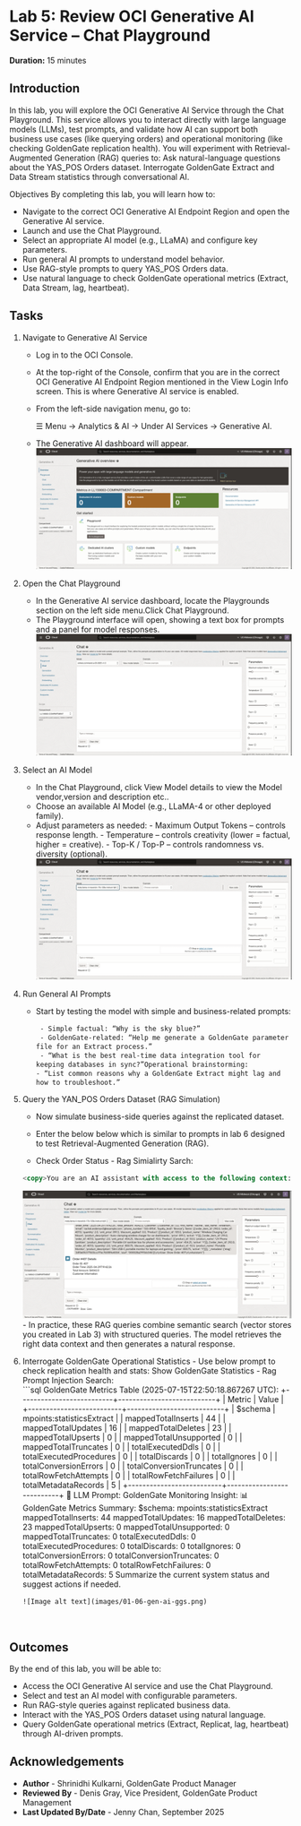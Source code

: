 # Lab 5: Review OCI Generative AI Service – Chat Playground

**Duration:** 15 minutes  

## Introduction
In this lab, you will explore the OCI Generative AI Service through the Chat Playground. This service allows you to interact directly with large language models (LLMs), test prompts, and validate how AI can support both business use cases (like querying orders) and operational monitoring (like checking GoldenGate replication health).
You will experiment with Retrieval-Augmented Generation (RAG) queries to:
    Ask natural-language questions about the YAS_POS Orders dataset.
    Interrogate GoldenGate Extract and Data Stream statistics through conversational AI.


Objectives
By completing this lab, you will learn how to:
 * Navigate to the correct OCI Generative AI Endpoint Region and open the Generative AI service.
 * Launch and use the Chat Playground.
 * Select an appropriate AI model (e.g., LLaMA) and configure key parameters.
 * Run general AI prompts to understand model behavior.
 * Use RAG-style prompts to query YAS_POS Orders data.
 * Use natural language to check GoldenGate operational metrics (Extract, Data Stream, lag, heartbeat).

## Tasks

1. Navigate to Generative AI Service
    - Log in to the OCI Console.
    - At the top-right of the Console, confirm that you are in the correct OCI Generative AI Endpoint Region mentioned in the View Login Info screen. This is where Generative AI service is enabled.
    - From the left-side navigation menu, go to:
       
       ☰ Menu → Analytics & AI → Under AI Services → Generative AI.
    - The Generative AI dashboard will appear. 
    ![Image alt text](images/01-01-gen-ai.png)

2. Open the Chat Playground  
    - In the Generative AI service dashboard, locate the Playgrounds section on the left side menu.Click Chat Playground.
    - The Playground interface will open, showing a text box for prompts and a panel for model responses. 
    ![Image alt text](images/01-02-gen-ai-chat.png) 

3. Select an AI Model 
    - In the Chat Playground, click View Model details to view the Model vendor,version and description etc..
    - Choose an available AI Model (e.g., LLaMA-4 or other deployed family).
    - Adjust parameters as needed:
          - Maximum Output Tokens – controls response length.
          - Temperature – controls creativity (lower = factual, higher = creative).
          - Top-K / Top-P – controls randomness vs. diversity (optional).
          ![Image alt text](images/01-03-gen-ai-model.png) 

4. Run General AI Prompts 
    - Start by testing the model with simple and business-related prompts:
          
           - Simple factual: “Why is the sky blue?”
           - GoldenGate-related: “Help me generate a GoldenGate parameter file for an Extract process.”
           - “What is the best real-time data integration tool for keeping databases in sync?”Operational brainstorming:
          - “List common reasons why a GoldenGate Extract might lag and how to troubleshoot.”

5. Query the YAN_POS Orders Dataset (RAG Simulation)  
    - Now simulate business-side queries against the replicated dataset.
    - Enter the below below which is similar to prompts in lab 6 designed to test Retrieval-Augmented Generation (RAG).  
    
    - Check Order Status - Rag Simialirty Sarch:  
     ```sql
     <copy>You are an AI assistant with access to the following context:\n\n\ud83d\udce6 Order #483 (\ud83d\udd0d Similarity: 0.2560)\n\ud83d\uded2 Products: {'_id': 483.0, 'order_time': '2025-05-01T04:16:57', 'total_amount': 0.0, 'Customer': {'customer_id': 1.0, 'first_name': 'Diana', 'last_name': 'Smith', 'email': 'diana.smith1@example.com', 'phone_number': '555-6585', 'loyalty_level': 'Bronze'}, 'Items': [], '_metadata': {'etag': 'f7285615161d5a6e2d7d92b5f76a5a74', 'asof': '000028a2993dc04b'}}\n\n\ud83d\udce6 Order #482 (\ud83d\udd0d Similarity: 0.2773)\n\ud83d\uded2 Products: {'_id': 482.0, 'order_time': '2025-05-01T04:16:49', 'total_amount': 0.0, 'Customer': {'customer_id': 1.0, 'first_name': 'Diana', 'last_name': 'Smith', 'email': 'diana.smith1@example.com', 'phone_number': '555-6585', 'loyalty_level': 'Bronze'}, 'Items': [], '_metadata': {'etag': '0fd2d9a1ef731efc166e8ff246025259', 'asof': '000028a2993dc04b'}}\n\n\ud83d\udce6 Order #407 (\ud83d\udd0d Similarity: 0.3121)\n\ud83d\uded2 Products: {'_id': 407.0, 'order_time': '2025-04-29T19:42:26', 'total_amount': 4042.0, 'Customer': {'customer_id': 3.0, 'first_name': 'Rachel', 'last_name': 'Anderson', 'email': 'rachel.anderson3@example.com', 'phone_number': '555-8954', 'loyalty_level': 'Bronze'}, 'Items': [{'order_item_id': 290.0, 'order_id': 407.0, 'quantity': 2.0, 'unit_price': 891.5, 'discount_applied': 0.0, 'Product': [{'product_id': 103.0, 'product_name': 'Wireless Charging Car Mount', 'product_description': 'Auto-clamping wireless charger for car dashboards.', 'price': 891.5, 'active': 'Y'}]}, {'order_item_id': 291.0, 'order_id': 407.0, 'quantity': 2.0, 'unit_price': 454.25, 'discount_applied': 10.0, 'Product': [{'product_id': 50.0, 'product_name': 'UV Phone Sanitizer', 'product_description': 'Portable UV sanitizer box for phones and accessories.', 'price': 454.25, 'active': 'Y'}]}, {'order_item_id': 292.0, 'order_id': 407.0, 'quantity': 2.0, 'unit_price': 800.75, 'discount_applied': 10.0, 'Product': [{'product_id': 92.0, 'product_name': 'Portable Monitor', 'product_description': 'Slim USB-C portable monitor for laptops and gaming.', 'price': 800.75, 'active': 'Y'}]}], '_metadata': {'etag': '2df0e0fc577b53ccc97ec7b5f89e4004', 'asof': '000028a2993dc04b'}}\n\nUser: Show Order 407\n\nAssistant:"}</copy>
     
     ```
   ![Image alt text](images/01-05-gen-ai-order.png)
       - In practice, these RAG queries combine semantic search (vector stores you created in Lab 3) with structured queries. The model retrieves the right data context and then generates a natural response.

6. Interrogate GoldenGate Operational Statistics 
       - Use below prompt to check replication health and stats:
       Show GoldenGate Statistics  - Rag Prompt Injection Search:  
       ```sql
           <copy> GoldenGate Metrics Table (2025-07-15T22:50:18.867267 UTC): +--------------------------+---------------------------+ | Metric | Value | +--------------------------+---------------------------+ | $schema | mpoints:statisticsExtract | | mappedTotalInserts | 44 | | mappedTotalUpdates | 16 | | mappedTotalDeletes | 23 | | mappedTotalUpserts | 0 | | mappedTotalUnsupported | 0 | | mappedTotalTruncates | 0 | | totalExecutedDdls | 0 | | totalExecutedProcedures | 0 | | totalDiscards | 0 | | totalIgnores | 0 | | totalConversionErrors | 0 | | totalConversionTruncates | 0 | | totalRowFetchAttempts | 0 | | totalRowFetchFailures | 0 | | totalMetadataRecords | 5 | +--------------------------+---------------------------+ 🧠 LLM Prompt: GoldenGate Monitoring Insight: 📊 GoldenGate Metrics Summary: $schema: mpoints:statisticsExtract mappedTotalInserts: 44 mappedTotalUpdates: 16 mappedTotalDeletes: 23 mappedTotalUpserts: 0 mappedTotalUnsupported: 0 mappedTotalTruncates: 0 totalExecutedDdls: 0 totalExecutedProcedures: 0 totalDiscards: 0 totalIgnores: 0 totalConversionErrors: 0 totalConversionTruncates: 0 totalRowFetchAttempts: 0 totalRowFetchFailures: 0 totalMetadataRecords: 5 Summarize the current system status and suggest actions if needed.</copy>
     ```
    ![Image alt text](images/01-06-gen-ai-ggs.png)



## Outcomes
By the end of this lab, you will be able to:
* Access the OCI Generative AI service and use the Chat Playground.  
* Select and test an AI model with configurable parameters.  
* Run RAG-style queries against replicated business data.  
* Interact with the YAS_POS Orders dataset using natural language.  
* Query GoldenGate operational metrics (Extract, Replicat, lag, heartbeat) through AI-driven prompts.  


## Acknowledgements
* **Author** - Shrinidhi Kulkarni, GoldenGate Product Manager
* **Reviewed By**  - Denis Gray,  Vice President, GoldenGate Product Management
* **Last Updated By/Date** - Jenny Chan, September 2025
